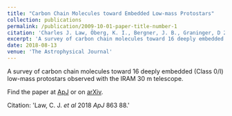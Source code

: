 ```yaml
---
title: "Carbon Chain Molecules toward Embedded Low-mass Protostars"
collection: publications
permalink: /publication/2009-10-01-paper-title-number-1
citation: 'Charles J. Law, Öberg, K. I., Bergner, J. B., Graninger, D 2018 <i>ApJ</i> 863 88.'
excerpt: 'A survey of carbon chain molecules toward 16 deeply embedded (Class 0/I) low-mass protostars observed with the IRAM 30 m telescope.'
date: 2018-08-13
venue: 'The Astrophysical Journal'
---
```

A survey of carbon chain molecules toward 16 deeply embedded (Class 0/I) low-mass protostars observed with the IRAM 30 m telescope.

Find the paper at [ApJ](https://iopscience.iop.org/article/10.3847/1538-4357/aacf9d) or on [arXiv](https://arxiv.org/abs/1807.05231).

Citation: 'Law, C. J. <i>et al</i> 2018 <i>ApJ</i> 863 88.'
